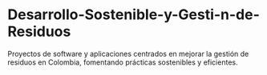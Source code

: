 # Desarrollo-Sostenible-y-Gesti-n-de-Residuos
Proyectos de software y aplicaciones centrados en mejorar la gestión de residuos en Colombia, fomentando prácticas sostenibles y eficientes.
